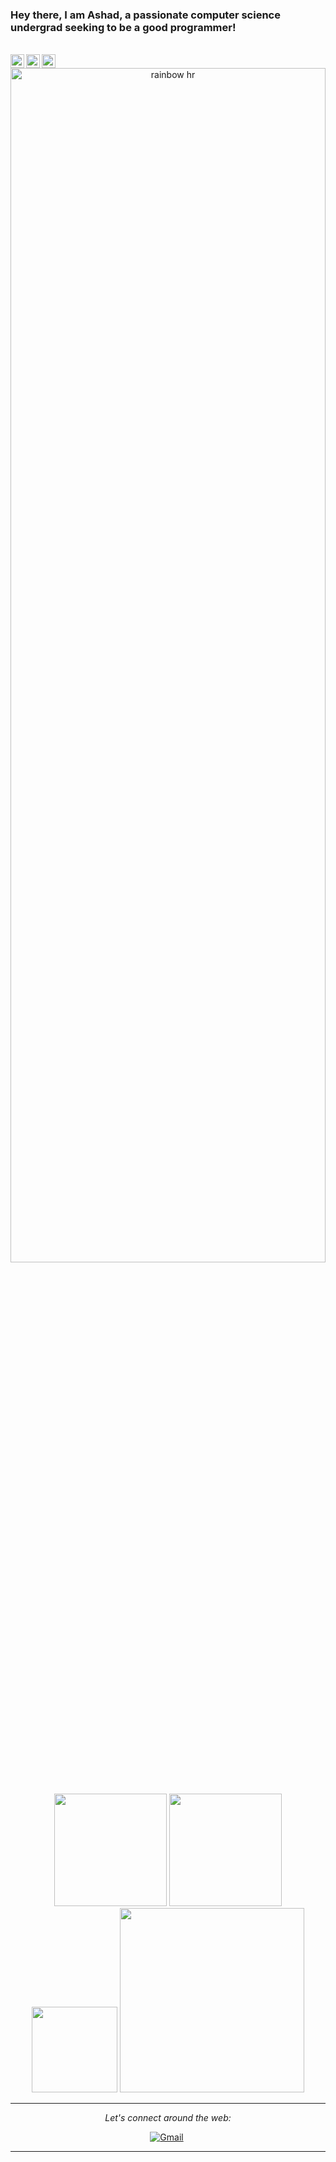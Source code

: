 ### Hey there, I am Ashad, a passionate computer science undergrad seeking to be a good programmer!
<br />

<a href="https://www.instagram.com/ashadabdullah_/">
  <img align="left" alt="Ashad's Instagram" width="22px" src="https://raw.githubusercontent.com/hussainweb/hussainweb/main/icons/instagram.png" />
</a>
<a href="https://twitter.com/Ashadqu7">
  <img align="left" alt="https://twitter.com/Ashadqu7" | Twitter" width="22px" src="https://raw.githubusercontent.com/peterthehan/peterthehan/master/assets/twitter.svg" />
</a>
<a href="https://www.linkedin.com/in/ashad-qureshi-65b65a219/">
  <img align="left" alt="Ashad's LinkedIn" width="22px" src="https://raw.githubusercontent.com/peterthehan/peterthehan/master/assets/linkedin.svg" />
</a>
<div align="center">
  <img src="https://raw.githubusercontent.com/codinasion/codinasion/master/image/rainbow-hr.png" alt="rainbow hr" width="100%" height="70%">
</div>
</br>



<p align="center">
<a>
  <img height="180em" src="https://github-readme-stats.vercel.app/api?username=Ashad001&show_icons=true&hide_border=true&count_private=true&theme=gotham"/>
  <img height="180em" src="https://github-readme-stats.vercel.app/api/top-langs/?username=Ashad001&hide=TeX,QMake&theme=gotham&layout=compact&hide_border=true"/>
</a>

<a>
  <img height="137em" src="https://github-profile-trophy.vercel.app/?username=Ashad001&theme=nord&no-frame=true&margin-w=4&row=1"/>
</a>

<a>
  <img height="295em" src="https://activity-graph.herokuapp.com/graph?username=Ashad001&hide_border=true&theme=gotham" />
</a>

</p>



---
<div align="center">

<i>Let's connect around the web:</i><br>

[![Gmail](https://img.icons8.com/bubbles/50/000000/gmail.png)](mailto:harshraj8843@gmail.com)&nbsp;

</div>

---
